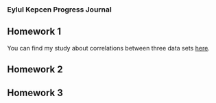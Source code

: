 ### Eylul Kepcen Progress Journal

## Homework 1
You can find my study about correlations between three data sets [here](blob/gh-pages/Homework1.html).

## Homework 2
## Homework 3

